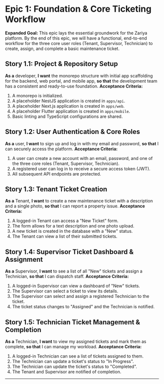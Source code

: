 # **Epic 1: Foundation & Core Ticketing Workflow**
**Expanded Goal:** This epic lays the essential groundwork for the Zariya platform. By the end of this epic, we will have a functional, end-to-end workflow for the three core user roles (Tenant, Supervisor, Technician) to create, assign, and complete a basic maintenance ticket.

## **Story 1.1: Project & Repository Setup**
**As a** developer, **I want** the monorepo structure with initial app scaffolding for the backend, web portal, and mobile app, **so that** the development team has a consistent and ready-to-use foundation.
**Acceptance Criteria:**
1. A monorepo is initialized.
2. A placeholder NestJS application is created in `apps/api`.
3. A placeholder Next.js application is created in `apps/web`.
4. A placeholder Flutter application is created in `apps/mobile`.
5. Basic linting and TypeScript configurations are shared.

## **Story 1.2: User Authentication & Core Roles**
**As a** user, **I want** to sign up and log in with my email and password, **so that** I can securely access the platform.
**Acceptance Criteria:**
1. A user can create a new account with an email, password, and one of the three core roles (Tenant, Supervisor, Technician).
2. A registered user can log in to receive a secure access token (JWT).
3. All subsequent API endpoints are protected.

## **Story 1.3: Tenant Ticket Creation**
**As a** Tenant, **I want** to create a new maintenance ticket with a description and a single photo, **so that** I can report a property issue.
**Acceptance Criteria:**
1. A logged-in Tenant can access a "New Ticket" form.
2. The form allows for a text description and one photo upload.
3. A new ticket is created in the database with a "New" status.
4. The Tenant can view a list of their submitted tickets.

## **Story 1.4: Supervisor Ticket Dashboard & Assignment**
**As a** Supervisor, **I want** to see a list of all "New" tickets and assign a Technician, **so that** I can dispatch staff.
**Acceptance Criteria:**
1. A logged-in Supervisor can view a dashboard of "New" tickets.
2. The Supervisor can select a ticket to view its details.
3. The Supervisor can select and assign a registered Technician to the ticket.
4. The ticket status changes to "Assigned" and the Technician is notified.

## **Story 1.5: Technician Ticket Management & Completion**
**As a** Technician, **I want** to view my assigned tickets and mark them as complete, **so that** I can manage my workload.
**Acceptance Criteria:**
1. A logged-in Technician can see a list of tickets assigned to them.
2. The Technician can update a ticket's status to "In Progress".
3. The Technician can update the ticket's status to "Completed".
4. The Tenant and Supervisor are notified of completion.

---